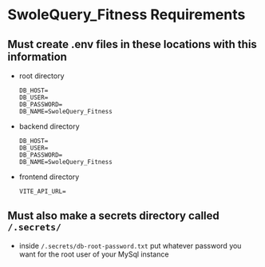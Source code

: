 # SwoleQuery_Fitness Requirements

## Must create .env files in these locations with this information

- root directory

  ```
  DB_HOST=
  DB_USER=
  DB_PASSWORD=
  DB_NAME=SwoleQuery_Fitness
  ```

- backend directory

  ```
  DB_HOST=
  DB_USER=
  DB_PASSWORD=
  DB_NAME=SwoleQuery_Fitness

  ```

- frontend directory
  ```
  VITE_API_URL=
  ```

## Must also make a secrets directory called `/.secrets/`

- inside `/.secrets/db-root-password.txt` put whatever password you want for the root user of your MySql instance
